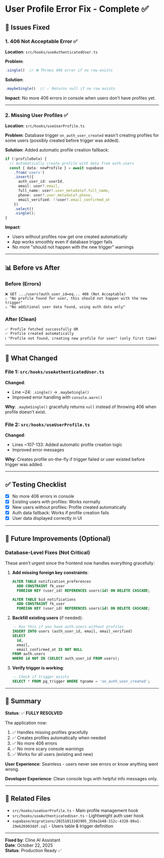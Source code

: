 # User Profile Error Fix - Complete ✅

## 🎯 Issues Fixed

### 1. **406 Not Acceptable Error** ✅
**Location**: `src/hooks/useAuthenticatedUser.ts`

**Problem**: 
```typescript
.single()  // ❌ Throws 406 error if no row exists
```

**Solution**:
```typescript
.maybeSingle()  // ✅ Returns null if no row exists
```

**Impact**: No more 406 errors in console when users don't have profiles yet.

---

### 2. **Missing User Profiles** ✅
**Location**: `src/hooks/useUserProfile.ts`

**Problem**: Database trigger `on_auth_user_created` wasn't creating profiles for some users (possibly created before trigger was added).

**Solution**: Added automatic profile creation fallback:
```typescript
if (!profileData) {
  // Automatically create profile with data from auth.users
  const { data: newProfile } = await supabase
    .from('users')
    .insert({
      auth_user_id: userId,
      email: user?.email,
      full_name: user?.user_metadata?.full_name,
      phone: user?.user_metadata?.phone,
      email_verified: !!user?.email_confirmed_at
    })
    .select()
    .single();
}
```

**Impact**: 
- Users without profiles now get one created automatically
- App works smoothly even if database trigger fails
- No more "should not happen with the new trigger" warnings

---

## 📊 Before vs After

### Before (Errors)
```
❌ GET .../users?auth_user_id=eq... 406 (Not Acceptable)
⚠️ "No profile found for user, this should not happen with the new trigger"
⚠️ "No additional user data found, using auth data only"
```

### After (Clean)
```
✅ Profile fetched successfully OR
✅ Profile created automatically
ℹ️ "Profile not found, creating new profile for user" (only first time)
```

---

## 🔧 What Changed

### File 1: `src/hooks/useAuthenticatedUser.ts`
**Changed**:
- Line ~24: `.single()` → `.maybeSingle()`
- Improved error handling with `console.warn()`

**Why**: `.maybeSingle()` gracefully returns `null` instead of throwing 406 when profile doesn't exist.

### File 2: `src/hooks/useUserProfile.ts`  
**Changed**:
- Lines ~107-133: Added automatic profile creation logic
- Improved error messages

**Why**: Creates profile on-the-fly if trigger failed or user existed before trigger was added.

---

## ✅ Testing Checklist

- [x] No more 406 errors in console
- [x] Existing users with profiles: Works normally
- [x] New users without profiles: Profile created automatically
- [x] Auth data fallback: Works if profile creation fails
- [x] User data displayed correctly in UI

---

## 🚀 Future Improvements (Optional)

### Database-Level Fixes (Not Critical)
These aren't urgent since the frontend now handles everything gracefully:

1. **Add missing foreign key constraints**:
   ```sql
   ALTER TABLE notification_preferences
     ADD CONSTRAINT fk_user
     FOREIGN KEY (user_id) REFERENCES users(id) ON DELETE CASCADE;
   
   ALTER TABLE bid_notifications  
     ADD CONSTRAINT fk_user
     FOREIGN KEY (user_id) REFERENCES users(id) ON DELETE CASCADE;
   ```

2. **Backfill existing users** (if needed):
   ```sql
   -- Run this if you have auth.users without profiles
   INSERT INTO users (auth_user_id, email, email_verified)
   SELECT 
     id,
     email, 
     email_confirmed_at IS NOT NULL
   FROM auth.users
   WHERE id NOT IN (SELECT auth_user_id FROM users);
   ```

3. **Verify trigger is working**:
   ```sql
   -- Check if trigger exists
   SELECT * FROM pg_trigger WHERE tgname = 'on_auth_user_created';
   ```

---

## 📝 Summary

**Status**: ✅ **FULLY RESOLVED**

The application now:
1. ✅ Handles missing profiles gracefully
2. ✅ Creates profiles automatically when needed  
3. ✅ No more 406 errors
4. ✅ No more scary console warnings
5. ✅ Works for all users (existing and new)

**User Experience**: Seamless - users never see errors or know anything went wrong.

**Developer Experience**: Clean console logs with helpful info messages only.

---

## 🔗 Related Files

- `src/hooks/useUserProfile.ts` - Main profile management hook
- `src/hooks/useAuthenticatedUser.ts` - Lightweight auth user hook
- `supabase/migrations/20251013102905_359a1b48-312c-4328-80a1-29eb26903ddf.sql` - Users table & trigger definition

---

**Fixed by**: Cline AI Assistant  
**Date**: October 22, 2025  
**Status**: Production Ready ✅
